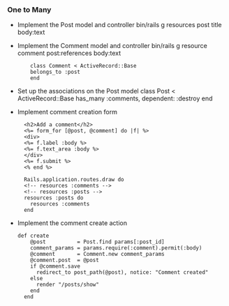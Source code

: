 ### One to Many
- Implement the Post model and controller
          bin/rails g resources post title body:text
- Implement the Comment model and controller
          bin/rails g resource comment post:references body:text

          class Comment < ActiveRecord::Base
          belongs_to :post
          end
- Set up the associations on the Post model
          class Post < ActiveRecord::Base
          has_many :comments, dependent: :destroy
          end
- Implement comment creation form

        <h2>Add a comment</h2>
        <%= form_for [@post, @comment] do |f| %>
        <div>
        <%= f.label :body %>
        <%= f.text_area :body %>
        </div>
        <%= f.submit %>
        <% end %>

        Rails.application.routes.draw do
        <!-- resources :comments -->
        <!-- resources :posts -->
        resources :posts do
          resources :comments
        end

- Implement the comment create action

      def create
          @post          = Post.find params[:post_id]
          comment_params = params.require(:comment).permit(:body)
          @comment       = Comment.new comment_params
          @comment.post  = @post
          if @comment.save
            redirect_to post_path(@post), notice: "Comment created"
          else
            render "/posts/show"
          end
        end

